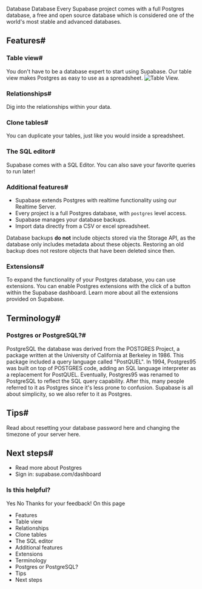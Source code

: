 Database
Database
Every Supabase project comes with a full Postgres database, a free and open source database which is considered one of the world's most stable and advanced databases.
## Features#
### Table view#
You don't have to be a database expert to start using Supabase. Our table view makes Postgres as easy to use as a spreadsheet.
![Table View.](https://supabase.com/docs/img/table-view.png)
### Relationships#
Dig into the relationships within your data.
### Clone tables#
You can duplicate your tables, just like you would inside a spreadsheet.
### The SQL editor#
Supabase comes with a SQL Editor. You can also save your favorite queries to run later!
### Additional features#
  * Supabase extends Postgres with realtime functionality using our Realtime Server.
  * Every project is a full Postgres database, with `postgres` level access.
  * Supabase manages your database backups.
  * Import data directly from a CSV or excel spreadsheet.


Database backups **do not** include objects stored via the Storage API, as the database only includes metadata about these objects. Restoring an old backup does not restore objects that have been deleted since then.
### Extensions#
To expand the functionality of your Postgres database, you can use extensions. You can enable Postgres extensions with the click of a button within the Supabase dashboard.
Learn more about all the extensions provided on Supabase.
## Terminology#
### Postgres or PostgreSQL?#
PostgreSQL the database was derived from the POSTGRES Project, a package written at the University of California at Berkeley in 1986. This package included a query language called "PostQUEL".
In 1994, Postgres95 was built on top of POSTGRES code, adding an SQL language interpreter as a replacement for PostQUEL. Eventually, Postgres95 was renamed to PostgreSQL to reflect the SQL query capability.
After this, many people referred to it as Postgres since it's less prone to confusion. Supabase is all about simplicity, so we also refer to it as Postgres.
## Tips#
Read about resetting your database password here and changing the timezone of your server here.
## Next steps#
  * Read more about Postgres
  * Sign in: supabase.com/dashboard


### Is this helpful?
Yes No
Thanks for your feedback!
On this page
  * Features
  * Table view
  * Relationships
  * Clone tables
  * The SQL editor
  * Additional features
  * Extensions
  * Terminology
  * Postgres or PostgreSQL?
  * Tips
  * Next steps


